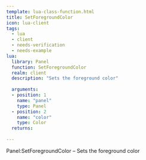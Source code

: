 ```yaml
---
template: lua-class-function.html
title: SetForegroundColor
icon: lua-client
tags:
  - lua
  - client
  - needs-verification
  - needs-example
lua:
  library: Panel
  function: SetForegroundColor
  realm: client
  description: "Sets the foreground color"
  
  arguments:
  - position: 1
    name: "panel"
    type: Panel
  - position: 2
    name: "color"
    type: Color
  returns:
    
---
```


<div class="lua__search__keywords">
Panel:SetForegroundColor &#x2013; Sets the foreground color
</div>
